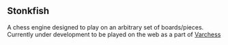 ## Stonkfish
A chess engine designed to play on an arbitrary set of boards/pieces. Currently under development to be played on the web as a part of [Varchess](https://github.com/vishnkr/varchess)
